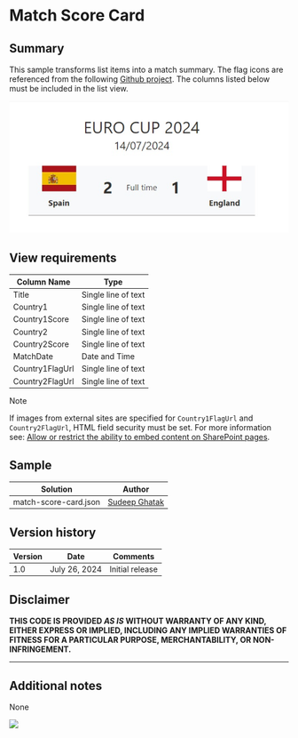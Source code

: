 # Match Score Card

## Summary

This sample transforms list items into a match summary. The flag icons are referenced from the following [Github project](https://github.com/lipis/flag-icons). The columns listed below must be included in the list view.

![screenshot of the sample](./assets/screenshot.jpg)

## View requirements

Column Name                 | Type
----------------------------|-----------------------------------------
Title                       | Single line of text
Country1                    | Single line of text
Country1Score               | Single line of text
Country2                    | Single line of text
Country2Score               | Single line of text
MatchDate                   | Date and Time
Country1FlagUrl             | Single line of text
Country2FlagUrl             | Single line of text

> [!NOTE]  
> If images from external sites are specified for `Country1FlagUrl` and `Country2FlagUrl`, HTML field security must be set. For more information see: [Allow or restrict the ability to embed content on SharePoint pages](https://support.microsoft.com/office/allow-or-restrict-the-ability-to-embed-content-on-sharepoint-pages-e7baf83f-09d0-4bd1-9058-4aa483ee137b).

## Sample

Solution|Author
--------|---------
match-score-card.json | [Sudeep Ghatak](https://www.linkedin.com/in/sudeepghatak/) 

## Version history

Version|Date|Comments
-------|----|--------
1.0|July 26, 2024|Initial release

## Disclaimer
**THIS CODE IS PROVIDED *AS IS* WITHOUT WARRANTY OF ANY KIND, EITHER EXPRESS OR IMPLIED, INCLUDING ANY IMPLIED WARRANTIES OF FITNESS FOR A PARTICULAR PURPOSE, MERCHANTABILITY, OR NON-INFRINGEMENT.**

---

## Additional notes

None

<img src="https://pnptelemetry.azurewebsites.net/list-formatting/view-samples/match-score-card" />
